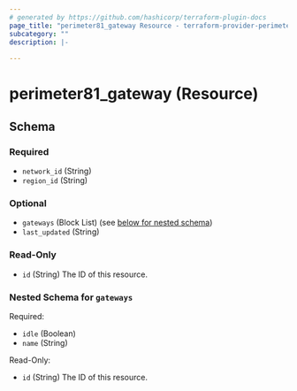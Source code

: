 ```yaml
---
# generated by https://github.com/hashicorp/terraform-plugin-docs
page_title: "perimeter81_gateway Resource - terraform-provider-perimeter81"
subcategory: ""
description: |-
  
---
```


# perimeter81_gateway (Resource)





<!-- schema generated by tfplugindocs -->
## Schema

### Required

- `network_id` (String)
- `region_id` (String)

### Optional

- `gateways` (Block List) (see [below for nested schema](#nestedblock--gateways))
- `last_updated` (String)

### Read-Only

- `id` (String) The ID of this resource.

<a id="nestedblock--gateways"></a>
### Nested Schema for `gateways`

Required:

- `idle` (Boolean)
- `name` (String)

Read-Only:

- `id` (String) The ID of this resource.
